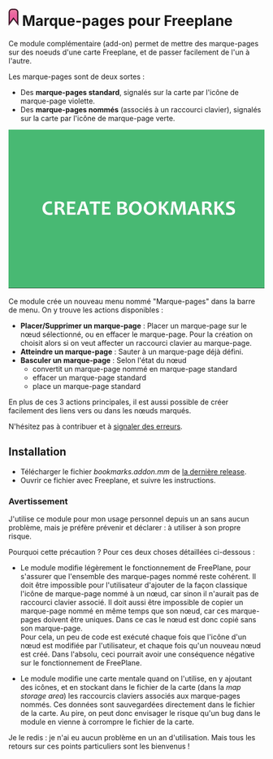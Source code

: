 # ![logo](doc/bookmark.png) Marque-pages pour Freeplane

Ce module complémentaire (add-on) permet de mettre des marque-pages sur des noeuds d'une carte Freeplane, et de passer facilement de l'un à l'autre.

Les marque-pages sont de deux sortes :

- Des **marque-pages standard**, signalés sur la carte par l'icône de marque-page violette.
- Des **marque-pages nommés** (associés à un raccourci clavier), signalés sur la carte par l'icône de marque-page verte.

![demo](doc/demo.gif)

Ce module crée un nouveau menu nommé "Marque-pages" dans la barre de menu. On y trouve les actions disponibles :

- **Placer/Supprimer un marque-page** : Placer un marque-page sur le nœud sélectionné, ou en effacer le marque-page. Pour la création on choisit alors si on veut affecter un raccourci clavier au marque-page.
- **Atteindre un marque-page** : Sauter à un marque-page déjà défini.
- **Basculer un marque-page** : Selon l'état du nœud
  - convertit un marque-page nommé en marque-page standard
  - effacer un marque-page standard
  - place un marque-page standard
  
En plus de ces 3 actions principales, il est aussi possible de créer facilement des liens vers ou dans les nœuds marqués.

N'hésitez pas à contribuer et à [signaler des erreurs](../../issues).

## Installation

- Télécharger le fichier *bookmarks.addon.mm* de [la dernière release](../../releases).
- Ouvrir ce fichier avec Freeplane, et suivre les instructions.

### Avertissement

J'utilise ce module pour mon usage personnel depuis un an sans aucun problème, mais je préfère prévenir et déclarer : à utiliser à son propre risque.

Pourquoi cette précaution ? Pour ces deux choses détaillées ci-dessous :

- Le module modifie légèrement le fonctionnement de FreePlane, pour s'assurer que l'ensemble des marque-pages nommé reste cohérent. Il doit être impossible pour l'utilisateur d'ajouter de la façon classique l'icône de marque-page nommé à un nœud, car sinon il n'aurait pas de raccourci clavier associé. Il doit aussi être impossible de copier un marque-page nommé en même temps que son nœud, car ces marque-pages doivent être uniques. Dans ce cas le nœud est donc copié sans son marque-page.  
Pour cela, un peu de code est exécuté chaque fois que l'icône d'un nœud est modifiée par l'utilisateur, et chaque fois qu'un nouveau nœud est créé. Dans l'absolu, ceci pourrait avoir une conséquence négative sur le fonctionnement de FreePlane.

- Le module modifie une carte mentale quand on l'utilise, en y ajoutant des icônes, et en stockant dans le fichier de la carte (dans la *map storage area*) les raccourcis claviers associés aux marque-pages nommés. Ces données sont sauvegardées directement dans le fichier de la carte. Au pire, on peut donc envisager le risque qu'un bug dans le module en vienne à corrompre le fichier de la carte.

Je le redis : je n'ai eu aucun problème en un an d'utilisation. Mais tous les retours sur ces points particuliers sont les bienvenus !

